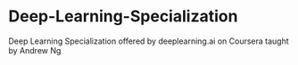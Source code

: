 # Deep-Learning-Specialization
Deep Learning Specialization offered by deeplearning.ai on Coursera taught by Andrew Ng
